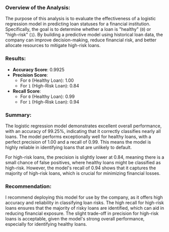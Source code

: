 ### Overview of the Analysis:
The purpose of this analysis is to evaluate the effectiveness of a logistic regression model in predicting loan statuses for a financial institution. Specifically, the goal is to determine whether a loan is "healthy" (`0`) or "high-risk" (`1`). By building a predictive model using historical loan data, the company can improve decision-making, reduce financial risk, and better allocate resources to mitigate high-risk loans.

### Results:
- **Accuracy Score**: 0.9925
- **Precision Score**:
  - For `0` (Healthy Loan): 1.00
  - For `1` (High-Risk Loan): 0.84
- **Recall Score**:
  - For `0` (Healthy Loan): 0.99
  - For `1` (High-Risk Loan): 0.94

### Summary:
The logistic regression model demonstrates excellent overall performance, with an accuracy of 99.25%, indicating that it correctly classifies nearly all loans. The model performs exceptionally well for healthy loans, with a perfect precision of 1.00 and a recall of 0.99. This means the model is highly reliable in identifying loans that are unlikely to default.

For high-risk loans, the precision is slightly lower at 0.84, meaning there is a small chance of false positives, where healthy loans might be classified as high-risk. However, the model's recall of 0.94 shows that it captures the majority of high-risk loans, which is crucial for minimizing financial losses.

### Recommendation:
I recommend deploying this model for use by the company, as it offers high accuracy and reliability in classifying loan risks. The high recall for high-risk loans ensures that the majority of risky loans are identified, which can aid in reducing financial exposure. The slight trade-off in precision for high-risk loans is acceptable, given the model's strong overall performance, especially for identifying healthy loans.
